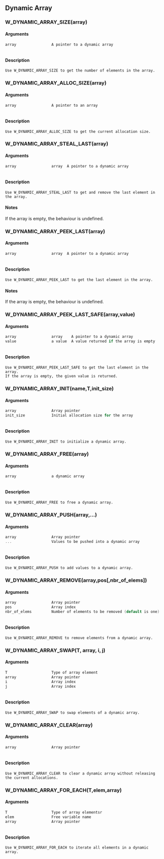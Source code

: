 ## Dynamic Array
    
### W_DYNAMIC_ARRAY_SIZE(array)
    
#### Arguments
```C
array                A pointer to a dynamic array
    
```
#### Description
    Use W_DYNAMIC_ARRAY_SIZE to get the number of elements in the array.
    
### W_DYNAMIC_ARRAY_ALLOC_SIZE(array)
    
#### Arguments
```C
array                A pointer to an array
    
```
#### Description
    Use W_DYNAMIC_ARRAY_ALLOC_SIZE to get the current allocation size.
    
### W_DYNAMIC_ARRAY_STEAL_LAST(array)
    
#### Arguments
```C
array                array  A pointer to a dynamic array
    
```
#### Description
    Use W_DYNAMIC_ARRAY_STEAL_LAST to get and remove the last element in the array.
#### Notes
If the array is empty, the behaviour is undefined.
    
### W_DYNAMIC_ARRAY_PEEK_LAST(array)
    
#### Arguments
```C
array                array  A pointer to a dynamic array
    
```
#### Description
    Use W_DYNAMIC_ARRAY_PEEK_LAST to get the last element in the array.
#### Notes
If the array is empty, the behaviour is undefined.
    
### W_DYNAMIC_ARRAY_PEEK_LAST_SAFE(array,value)
    
#### Arguments
```C
array                array    A pointer to a dynamic array
value                a value  A value returned if the array is empty
    
```
#### Description
    Use W_DYNAMIC_ARRAY_PEEK_LAST_SAFE to get the last element in the array.
    If the array is empty, the given value is returned.
    
### W_DYNAMIC_ARRAY_INIT(name,T,init_size)
    
#### Arguments
```C
array                Array pointer
init_size            Initial allocation size for the array
    
```
#### Description
    Use W_DYNAMIC_ARRAY_INIT to initialize a dynamic array.
    
### W_DYNAMIC_ARRAY_FREE(array)
    
#### Arguments
```C
array                a dynamic array
    
```
#### Description
    Use W_DYNAMIC_ARRAY_FREE to free a dynamic array.
    
### W_DYNAMIC_ARRAY_PUSH(array,...)
    
#### Arguments
```C
array                Array pointer
...                  Values to be pushed into a dynamic array
    
```
#### Description
    Use W_DYNAMIC_ARRAY_PUSH to add values to a dynamic array.
    
### W_DYNAMIC_ARRAY_REMOVE(array,pos[,nbr_of_elems])
    
#### Arguments
```C
array                Array pointer
pos                  Array index
nbr_of_elems         Number of elements to be removed (default is one).
    
```
#### Description
    Use W_DYNAMIC_ARRAY_REMOVE to remove elements from a dynamic array.
    
### W_DYNAMIC_ARRAY_SWAP(T, array, i, j)
    
#### Arguments
```C
T                    Type of array element
array                Array pointer
i                    Array index
j                    Array index
    
```
#### Description
    Use W_DYNAMIC_ARRAY_SWAP to swap elements of a dynamic array.
    
### W_DYNAMIC_ARRAY_CLEAR(array)
    
#### Arguments
```C
array                Array pointer
    
```
#### Description
    Use W_DYNAMIC_ARRAY_CLEAR to clear a dynamic array without releasing the current allocations.
    
### W_DYNAMIC_ARRAY_FOR_EACH(T,elem,array)
    
#### Arguments
```C
T                    Type of array elementsr
elem                 Free variable name
array                Array pointer
    
```
#### Description
    Use W_DYNAMIC_ARRAY_FOR_EACH to iterate all elements in a dynamic array.
